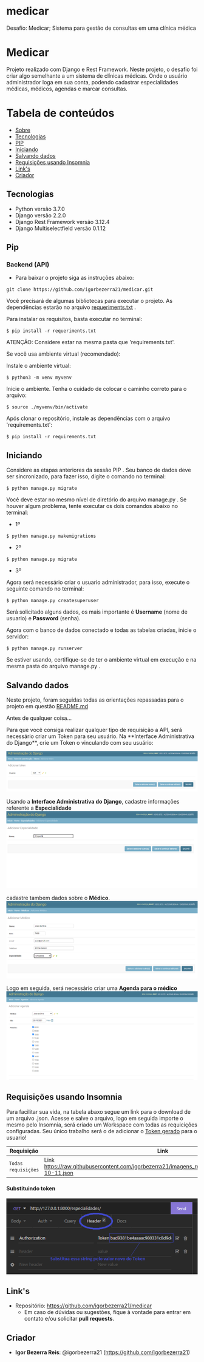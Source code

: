 # medicar
Desafio: Medicar; Sistema para gestão de consultas em uma clínica médica
<h1 id='sobre'>Medicar</h1>

Projeto realizado com Django e Rest Framework. Neste projeto, o desafio foi criar algo semelhante a um sistema de clínicas médicas.
Onde o usuário administrador loga em sua conta, podendo cadastrar especialidades médicas, médicos, agendas e marcar consultas.

Tabela de conteúdos
=================
<!--ts-->
   * [Sobre](#sobre)
   * [Tecnologias](#tecnologias)
   * [PIP](#pip)
   * [Iniciando](#iniciando)
   * [Salvando dados](#salvando-dados)
   * [Requisições usando Insomnia](#insomnia)
   * [Link's](#links)
   * [Criador](#criador)
<!--te-->

<h2 id='tecnologias'>Tecnologias</h2>

* Python versão 3.7.0
* Django versão 2.2.0
* Django Rest Framework versão 3.12.4
* Django Multiselectfield versão 0.1.12

<h2 id='pip'>Pip</h2>

### Backend (API)

* Para baixar o projeto siga as instruções abaixo:

```
git clone https://github.com/igorbezerra21/medicar.git

```

Você precisará de algumas bibliotecas para executar o projeto. As dependências estarão no arquivo [requeriments.txt](https://github.com/igorbezerra21/medicar/blob/master/requirements.txt) .

Para instalar os requisitos, basta executar no terminal:
```
$ pip install -r requeriments.txt

```


ATENÇÃO: Considere estar na mesma pasta que 'requirements.txt'.

Se você usa ambiente virtual (recomendado):

Instale o ambiente virtual:
```
$ python3 -m venv myvenv

```

Inicie o ambiente. Tenha o cuidado de colocar o caminho correto para o arquivo:
```
$ source ./myvenv/bin/activate

```

Após clonar o repositório, instale as dependências com o arquivo 'requirements.txt':
```
$ pip install -r requirements.txt
```

<h2 id='iniciando'>Iniciando</h2>

Considere as etapas anteriores da sessão PIP .
Seu banco de dados deve ser sincronizado, para fazer isso, digite o comando no terminal:
```
$ python manage.py migrate

```

Você deve estar no mesmo nível de diretório do arquivo manage.py . Se houver algum problema, tente executar os dois comandos abaixo no terminal:

* 1º
```
$ python manage.py makemigrations

```

* 2º
```
$ python manage.py migrate

```

* 3º

Agora será necessário criar o usuario administrador, para isso, execute o seguinte comando no terminal:
```
$ python manage.py createsuperuser

```

Será solicitado alguns dados, os mais importante é **Username** (nome de usuario) e **Password** (senha).

Agora com o banco de dados conectado e todas as tabelas criadas, inicie o servidor:
```
$ python manage.py runserver

```

Se estiver usando, certifique-se de ter o ambiente virtual em execução e na mesma pasta do arquivo manage.py .

<h2 id='salvando-dados'>Salvando dados</h2>

Neste projeto, foram seguidas todas as orientações repassadas para o projeto em questão [README.md](https://github.com/Intmed-Software/desafio/blob/master/backend/README.md)

<p id='novo_token'> Antes de qualquer coisa... </p> Para que você consiga realizar qualquer tipo de requisição a API, será necessário criar um Token para seu usuário. 
Na **Interface Administrativa do Django**, crie um Token o vinculando com seu usuário:

![Novo Token](https://github.com/igorbezerra21/imagens_readme.md/blob/main/token.png)

Usando a **Interface Administrativa do Django**, cadastre informações referente a **Especialidade** 
![Nova Especialidade](https://github.com/igorbezerra21/imagens_readme.md/blob/main/novaespecialidade.png)

cadastre tambem dados sobre o **Médico**.
![Novo Medico](https://github.com/igorbezerra21/imagens_readme.md/blob/main/novamedico.png)

Logo em seguida, será necessário criar uma **Agenda para o médico**
![Nova Agenda](https://github.com/igorbezerra21/imagens_readme.md/blob/main/novaagenda.png)

<h2 id='insomnia'>Requisições usando Insomnia</h2>

Para facilitar sua vida, na tabela abaxo segue um link para o download de um arquivo .json. 
Acesse e salve o arquivo, logo em seguida importe o mesmo pelo Insomnia, será criado um Workspace com
todas as requicições configuradas. Seu único trabalho será o de adicionar o [Token gerado](#novo_token) para o usuario! 

| Requisição | Link |
| --- | --- |
| `Todas requisições` | Link https://raw.githubusercontent.com/igorbezerra21/imagens_readme.md/main/Insomnia_2021-10-11.json |

<h4>Substituindo token</h4>

![Substituindo Token](https://github.com/igorbezerra21/imagens_readme.md/blob/main/insomnia_token.png)

 
<h2 id='link'>Link's</h2>
 
- Repositório: https://github.com/igorbezerra21/medicar
     - Em caso de dúvidas ou sugestões, fique à vontade para entrar em contato e/ou solicitar **pull requests**. 
 
 
<h2 id='criador'>Criador</h2>
 
* **Igor Bezerra Reis**: @igorbezerra21 (https://github.com/igorbezerra21)
